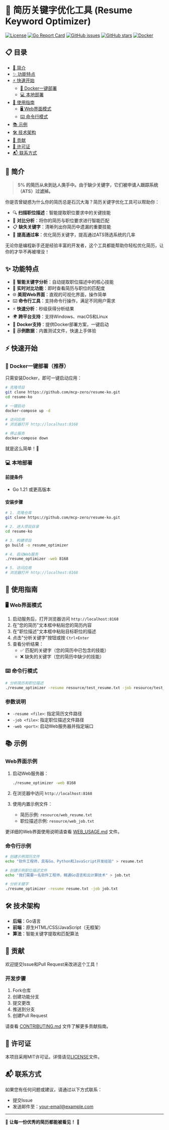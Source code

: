 # 🚀 简历关键字优化工具 (Resume Keyword Optimizer)

[![License](https://img.shields.io/badge/license-MIT-blue.svg)](LICENSE)
[![Go Report Card](https://goreportcard.com/badge/github.com/mcp-zero/resume-ko)](https://goreportcard.com/report/github.com/mcp-zero/resume-ko)
[![GitHub issues](https://img.shields.io/github/issues/mcp-zero/resume-ko)](https://github.com/mcp-zero/resume-ko/issues)
[![GitHub stars](https://img.shields.io/github/stars/mcp-zero/resume-ko)](https://github.com/mcp-zero/resume-ko/stargazers)
[![Docker](https://img.shields.io/badge/docker-%E2%9C%93-blue)](#docker部署)

## 📋 目录

- [🌟 简介](#-简介)
- [✨ 功能特点](#-功能特点)
- [⚡ 快速开始](#-快速开始)
  - [🐳 Docker一键部署](#-docker一键部署)
  - [💻 本地部署](#-本地部署)
- [📘 使用指南](#-使用指南)
  - [🖥️ Web界面模式](#-web界面模式)
  - [⌨️ 命令行模式](#-命令行模式)
- [📚 示例](#-示例)
- [🛠️ 技术架构](#-技术架构)
- [🤝 贡献](#-贡献)
- [📄 许可证](#-许可证)
- [📬 联系方式](#-联系方式)

## 🌟 简介

> **5% 的简历从未到达人类手中。由于缺少关键字，它们被申请人跟踪系统（ATS）过滤掉。**

你是否曾疑惑为什么你的简历总是石沉大海？简历关键字优化工具可以帮助你：

- 🔍 **扫描职位描述**：智能提取职位要求中的关键技能
- 🔄 **对比分析**：将你的简历与职位要求进行智能匹配
- 📋 **缺失关键字**：清晰列出你简历中遗漏的重要技能
- 🎯 **提高通过率**：优化简历关键字，提高通过ATS筛选系统的几率

无论你是编程新手还是经验丰富的开发者，这个工具都能帮助你轻松优化简历，让你的才华不再被埋没！

## ✨ 功能特点

- 🎯 **智能关键字分析**：自动提取职位描述中的核心技能
- 🔄 **实时对比功能**：即时查看简历与职位的匹配度
- 🌐 **美观Web界面**：直观的可视化界面，操作简单
- ⌨️ **命令行工具**：支持命令行操作，满足不同用户需求
- ⚡ **快速分析**：秒级获得分析结果
- 🌍 **跨平台支持**：支持Windows、macOS和Linux
- 🐳 **Docker支持**：提供Docker部署方案，一键启动
- 📁 **示例数据**：内置测试文件，快速上手体验

## ⚡ 快速开始

### 🐳 Docker一键部署（推荐）

只需安装Docker，即可一键启动应用：

```bash
# 克隆项目
git clone https://github.com/mcp-zero/resume-ko.git
cd resume-ko

# 一键启动
docker-compose up -d

# 访问应用
# 浏览器打开 http://localhost:8168

# 停止服务
docker-compose down
```

就是这么简单！🚀

### 💻 本地部署

#### 前提条件

- Go 1.21 或更高版本

#### 安装步骤

```bash
# 1. 克隆仓库
git clone https://github.com/mcp-zero/resume-ko.git

# 2. 进入项目目录
cd resume-ko

# 3. 构建项目
go build -o resume_optimizer

# 4. 启动Web服务
./resume_optimizer -web 8168

# 5. 访问应用
# 浏览器打开 http://localhost:8168
```

## 📘 使用指南

### 🖥️ Web界面模式

1. 启动服务后，打开浏览器访问 `http://localhost:8168`
2. 在"您的简历"文本框中粘贴您的简历内容
3. 在"职位描述"文本框中粘贴目标职位的描述
4. 点击"分析关键字"按钮或按 `Ctrl+Enter`
5. 查看分析结果：
   - ✅ 匹配的关键字（您的简历中已包含的技能）
   - ❌ 缺失的关键字（您的简历中缺少的技能）

### ⌨️ 命令行模式

```bash
# 分析简历和职位描述
./resume_optimizer -resume resource/test_resume.txt -job resource/test_job.txt
```

### 参数说明

- `-resume <file>`: 指定简历文件路径
- `-job <file>`: 指定职位描述文件路径
- `-web <port>`: 启动Web服务器并指定端口

## 📚 示例

### Web界面示例

1. 启动Web服务器：
   ```bash
   ./resume_optimizer -web 8168
   ```

2. 在浏览器中访问 `http://localhost:8168`

3. 使用内置示例文件：
   - 简历示例: `resource/web_resume.txt`
   - 职位描述示例: `resource/web_job.txt`

更详细的Web界面使用说明请查看 [WEB_USAGE.md](WEB_USAGE.md) 文件。

### 命令行示例

```bash
# 创建示例简历文件
echo "软件工程师，具有Go、Python和JavaScript开发经验" > resume.txt

# 创建示例职位描述文件
echo "我们需要一名软件工程师，精通Go语言和云计算技术" > job.txt

# 分析关键字
./resume_optimizer -resume resume.txt -job job.txt
```

## 🛠️ 技术架构

- **后端**：Go语言
- **前端**：原生HTML/CSS/JavaScript（无框架）
- **算法**：智能关键字提取和匹配算法

## 🤝 贡献

欢迎提交Issue和Pull Request来改进这个工具！

### 开发步骤

1. Fork仓库
2. 创建功能分支
3. 提交更改
4. 推送到分支
5. 创建Pull Request

请查看 [CONTRIBUTING.md](CONTRIBUTING.md) 文件了解更多贡献指南。

## 📄 许可证

本项目采用MIT许可证。详情请见[LICENSE](LICENSE)文件。

## 📬 联系方式

如果您有任何问题或建议，请通过以下方式联系：

- 提交Issue
- 发送邮件至：your-email@example.com

---

🎉 **让每一份优秀的简历都能被看见！** 🎉